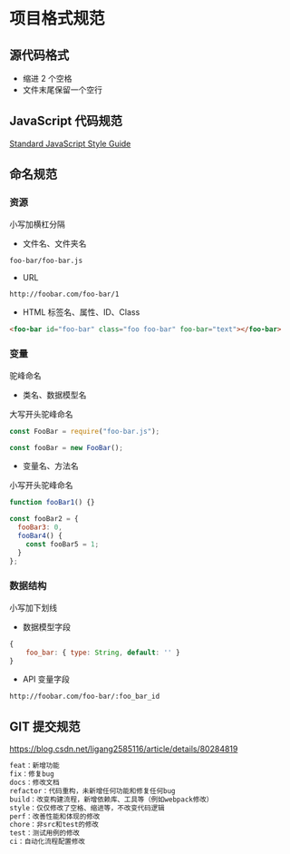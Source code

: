 # 项目格式规范

## 源代码格式

- 缩进 2 个空格
- 文件末尾保留一个空行

## JavaScript 代码规范

[Standard JavaScript Style Guide](https://standardjs.com/rules.html)

## 命名规范

### 资源

小写加横杠分隔

- 文件名、文件夹名

```
foo-bar/foo-bar.js
```

- URL

```
http://foobar.com/foo-bar/1
```

- HTML 标签名、属性、ID、Class

```html
<foo-bar id="foo-bar" class="foo foo-bar" foo-bar="text"></foo-bar>
```

### 变量

驼峰命名

- 类名、数据模型名

大写开头驼峰命名

```js
const FooBar = require("foo-bar.js");

const fooBar = new FooBar();
```

- 变量名、方法名

小写开头驼峰命名

```js
function fooBar1() {}

const fooBar2 = {
  fooBar3: 0,
  fooBar4() {
    const fooBar5 = 1;
  }
};
```

### 数据结构

小写加下划线

- 数据模型字段

```js
{
	foo_bar: { type: String, default: '' }
}
```

- API 变量字段

```
http://foobar.com/foo-bar/:foo_bar_id
```

## GIT 提交规范

https://blog.csdn.net/ligang2585116/article/details/80284819

```js
feat：新增功能
fix：修复bug
docs：修改文档
refactor：代码重构，未新增任何功能和修复任何bug
build：改变构建流程，新增依赖库、工具等（例如webpack修改）
style：仅仅修改了空格、缩进等，不改变代码逻辑
perf：改善性能和体现的修改
chore：非src和test的修改
test：测试用例的修改
ci：自动化流程配置修改
```
